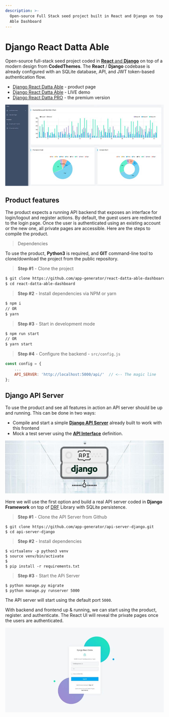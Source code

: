 ```yaml
---
description: >-
  Open-source Full Stack seed project built in React and Django on top of Datta
  Able Dashboard
---
```


# Django React Datta Able

Open-source full-stack seed project coded in [**React** and **Django**](https://appseed.us/product/django-react-datta-able) on top of a modern design from **CodedThemes**. The **React** / **Django** codebase is already configured with an SQLite database, API, and JWT token-based authentication flow.

* [Django React Datta Able](https://appseed.us/product/django-react-datta-able) - product page
* [Django React Datta Able](https://django-react-datta-able.appseed-srv1.com/) - LIVE demo
* [Django React Datta PRO](django-datta-able-pro.md) - the premium version

![Django React Datta Able - Fullstack Product.](../../.gitbook/assets/django-react-datta-able-xs.jpg)

## Product features

The product expects a running API backend that exposes an interface for login/logout and register actions. By default, the guest users are redirected to the login page. Once the user is authenticated using an existing account or the new one, all private pages are accessible. Here are the steps to compile the product.

> Dependencies

To use the product, **Python3** is required, and **GIT** command-line tool to clone/download the project from the public repository.

> **Step #1** - Clone the project

```bash
$ git clone https://github.com/app-generator/react-datta-able-dashboard.git
$ cd react-datta-able-dashboard 
```

> **Step #2** - Install dependencies via NPM or yarn

```bash
$ npm i
// OR
$ yarn 
```

> **Step #3** - Start in development mode

```bash
$ npm run start 
// OR
$ yarn start 
```

> **Step #4** - Configure the backend - `src/config.js`

```javascript
const config = {
    ...
    API_SERVER: 'http://localhost:5000/api/'  // <-- The magic line
}; 
```

## Django API Server

To use the product and see all features in action an API server should be up and running. This can be done in two ways:

* Compile and start a simple [**Django API Server**](../../boilerplate-code/api-server/django.md) already built to work with this frontend
* Mock a test server using the [**API Interface**](../../boilerplate-code/api-server/api-unified-definition.md) definition.

![Django API Server - Open-source product.](../../.gitbook/assets/api-cover-django-xs.jpg)

Here we will use the first option and build a real API server coded in **Django Framework** on top of [DRF](https://www.django-rest-framework.org/) Library with SQLite persistence.

> **Step #1** - Clone the API Server from Github

```
$ git clone https://github.com/app-generator/api-server-django.git
$ cd api-server-django 
```

> **Step #2** - Install dependencies

```
$ virtualenv -p python3 venv
$ source venv/bin/activate 
$
$ pip install -r requirements.txt
```

> **Step #3** - Start the APi Server

```
$ python manage.py migrate
$ python manage.py runserver 5000 
```

The API server will start using the default port `5000`.

With backend and frontend up & running, we can start using the product, register. and authenticate. The React UI will reveal the private pages once the users are authenticated.

![Django React Datta Able.](<../../.gitbook/assets/django-react-datta-able-login-xs (1).jpg>)

